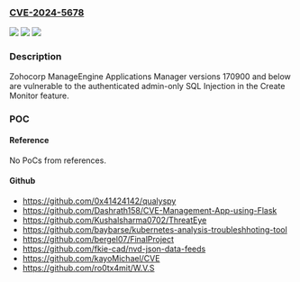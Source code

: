 ### [CVE-2024-5678](https://cve.mitre.org/cgi-bin/cvename.cgi?name=CVE-2024-5678)
![](https://img.shields.io/static/v1?label=Product&message=Applications%20Manager&color=blue)
![](https://img.shields.io/static/v1?label=Version&message=0%20&color=brightgreen)
![](https://img.shields.io/static/v1?label=Vulnerability&message=CWE-89%20Improper%20Neutralization%20of%20Special%20Elements%20used%20in%20an%20SQL%20Command%20('SQL%20Injection')&color=brightgreen)

### Description

Zohocorp ManageEngine Applications Manager versions 170900 and below are vulnerable to the authenticated admin-only SQL Injection in the Create Monitor feature.

### POC

#### Reference
No PoCs from references.

#### Github
- https://github.com/0x41424142/qualyspy
- https://github.com/Dashrath158/CVE-Management-App-using-Flask
- https://github.com/Kushalsharma0702/ThreatEye
- https://github.com/baybarse/kubernetes-analysis-troubleshhoting-tool
- https://github.com/bergel07/FinalProject
- https://github.com/fkie-cad/nvd-json-data-feeds
- https://github.com/kayoMichael/CVE
- https://github.com/ro0tx4mit/W.V.S

